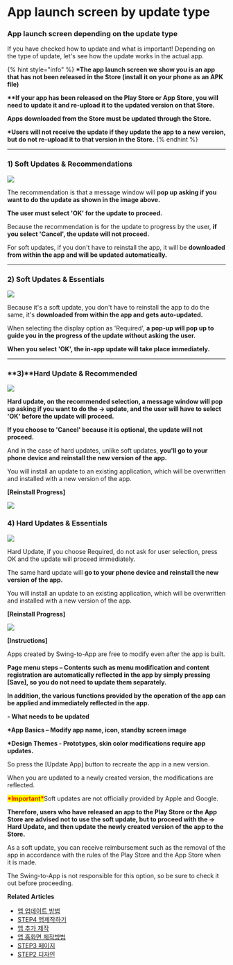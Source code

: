 # App launch screen by update type

### App launch screen depending on the update type

If you have checked how to update and what is important! Depending on the type of update, let's see how the update works in the actual app.

{% hint style="info" %}
**\*The app launch screen we show you is an app that has not been released in the Store (install it on your phone as an APK file)**

**\*\*If your app has been released on the Play Store or App Store, you will need to update it and re-upload it to the updated version on that Store.**

**Apps downloaded from the Store must be updated through the Store.**

**\*Users will not receive the update if they update the app to a new version, but do not re-upload it to that version in the Store.**
{% endhint %}

***

### **1)** Soft Updates & Recommendations

![](https://wp.swing2app.co.kr/wp-content/uploads/2022/07/%EC%95%B1%EC%97%85%EB%8D%B0%EC%9D%B4%ED%8A%B81.png)

The recommendation is that a message window will **pop up asking if you want to do the update as shown in the image above.**

**The user must select 'OK' for the update to proceed.**

Because the recommendation is for the update to progress by the user, **if you select 'Cancel', the update will not proceed.**

For soft updates, if you don't have to reinstall the app, it will be **downloaded from within the app and will be updated automatically.**

***

### **2)** Soft Updates & Essentials

![](https://wp.swing2app.co.kr/wp-content/uploads/2022/07/%EC%95%B1%EC%97%85%EB%8D%B0%EC%9D%B4%ED%8A%B82.png)

Because it's a soft update, you don't have to reinstall the app to do the same, it's **downloaded from within the app and gets auto-updated.**

When selecting the display option as 'Required', **a pop-up will pop up to guide you in the progress of the update without asking the user.**

**When you select 'OK', the in-app update will take place immediately.**

***

### **3)**Hard Update & Recommended

![](https://wp.swing2app.co.kr/wp-content/uploads/2022/07/%EC%95%B1%EC%97%85%EB%8D%B0%EC%9D%B4%ED%8A%B83.png)

**Hard update, on the recommended selection, a message window will pop up asking if you want to do the → update, and the user will have to select 'OK' before the update will proceed.**

**If you choose to 'Cancel' because it is optional, the update will not proceed.**

And in the case of hard updates, unlike soft updates, **you'll go to your phone device and reinstall the new version of the app.**

You will install an update to an existing application, which will be overwritten and installed with a new version of the app.

**\[Reinstall Progress]**

![](https://wp.swing2app.co.kr/wp-content/uploads/2022/07/%EB%85%B9%ED%99%94\_2022\_07\_07\_11\_36\_49\_697.gif)

### **4)** Hard Updates & Essentials

![](https://wp.swing2app.co.kr/wp-content/uploads/2022/07/%EC%95%B1%EC%97%85%EB%8D%B0%EC%9D%B4%ED%8A%B84-1.png)

Hard Update, if you choose Required, do not ask for user selection, press OK and the update will proceed immediately.

The same hard update will **go to your phone device and reinstall the new version of the app.**

You will install an update to an existing application, which will be overwritten and installed with a new version of the app.

**\[Reinstall Progress]**

![](https://wp.swing2app.co.kr/wp-content/uploads/2022/07/%EB%85%B9%ED%99%94\_2022\_07\_07\_11\_44\_37\_946.gif)

**\[Instructions]**

Apps created by Swing-to-App are free to modify even after the app is built.

**Page menu steps – Contents such as menu modification and content registration are automatically reflected in the app by simply pressing \[Save], so you do not need to update them separately.**

**In addition, the various functions provided by the operation of the app can be applied and immediately reflected in the app.**

**- What needs to be updated**

**\*App Basics – Modify app name, icon, standby screen image**

**\*Design Themes - Prototypes, skin color modifications require app updates.**

So press the \[Update App] button to recreate the app in a new version.

When you are updated to a newly created version, the modifications are reflected.

<mark style="color:red;">**\*Important\***</mark>Soft updates are not officially provided by Apple and Google.

**Therefore, users who have released an app to the Play Store or the App Store are advised not to use the soft update, but to proceed with the → Hard Update, and then update the newly created version of the app to the Store.**

As a soft update, you can receive reimbursement such as the removal of the app in accordance with the rules of the Play Store and the App Store when it is made.

The Swing-to-App is not responsible for this option, so be sure to check it out before proceeding.

**Related Articles**

* [앱 업데이트 방법](https://wp.swing2app.co.kr/documentation/v3manual/app-update/)
* [STEP4 앱제작하기](https://wp.swing2app.co.kr/documentation/v3manual/appcreation/)
* [앱 추가 제작](https://wp.swing2app.co.kr/documentation/v3manual/app-add/)
* [앱 홈화면 제작방법](https://wp.swing2app.co.kr/documentation/v3manual/home/)
* [STEP3 페이지](https://wp.swing2app.co.kr/documentation/v3manual/step3-page/)
* [STEP2 디자인](https://wp.swing2app.co.kr/documentation/v3manual/step2-design/)
